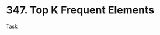 # 347. Top K Frequent Elements
<a href ='\https://leetcode.com/problems/top-k-frequent-elements/description/' >Task</a>

